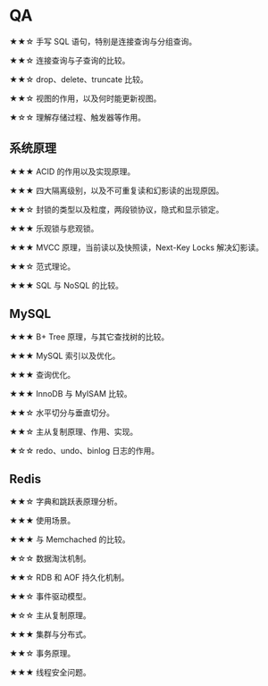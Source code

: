 # QA

★★☆ 手写 SQL 语句，特别是连接查询与分组查询。

★★☆ 连接查询与子查询的比较。

★★☆ drop、delete、truncate 比较。

★★☆ 视图的作用，以及何时能更新视图。

★☆☆ 理解存储过程、触发器等作用。

## 系统原理

★★★ ACID 的作用以及实现原理。

★★★ 四大隔离级别，以及不可重复读和幻影读的出现原因。

★★☆ 封锁的类型以及粒度，两段锁协议，隐式和显示锁定。

★★★ 乐观锁与悲观锁。

★★★ MVCC 原理，当前读以及快照读，Next-Key Locks 解决幻影读。

★★☆ 范式理论。

★★★ SQL 与 NoSQL 的比较。

## MySQL

★★★ B+ Tree 原理，与其它查找树的比较。

★★★ MySQL 索引以及优化。

★★★ 查询优化。

★★★ InnoDB 与 MyISAM 比较。

★★☆ 水平切分与垂直切分。

★★☆ 主从复制原理、作用、实现。

★☆☆ redo、undo、binlog 日志的作用。

## Redis

★★☆ 字典和跳跃表原理分析。

★★★ 使用场景。

★★★ 与 Memchached 的比较。

★☆☆ 数据淘汰机制。

★★☆ RDB 和 AOF 持久化机制。

★★☆ 事件驱动模型。

★☆☆ 主从复制原理。

★★★ 集群与分布式。

★★☆ 事务原理。

★★★ 线程安全问题。

